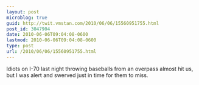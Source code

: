 ```yaml
---
layout: post
microblog: true
guid: http://twit.vmstan.com/2010/06/06/15560951755.html
post_id: 3047904
date: 2010-06-06T09:04:08-0600
lastmod: 2010-06-06T09:04:08-0600
type: post
url: /2010/06/06/15560951755.html
---
```

Idiots on I-70 last night throwing baseballs from an overpass almost hit us, but I was alert and swerved just in time for them to miss.
